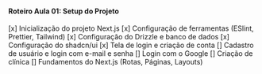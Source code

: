 #### Roteiro Aula 01: Setup do Projeto

[x] Inicialização do projeto Next.js
[x] Configuração de ferramentas (ESlint, Prettier, Tailwind)
[x] Configuração do Drizzle e banco de dados
[x] Configuração do shadcn/ui
[x] Tela de login e criação de conta
[] Cadastro de usuário e login com e-mail e senha
[] Login com o Google
[] Criação de clínica
[] Fundamentos do Next.js (Rotas, Páginas, Layouts)
